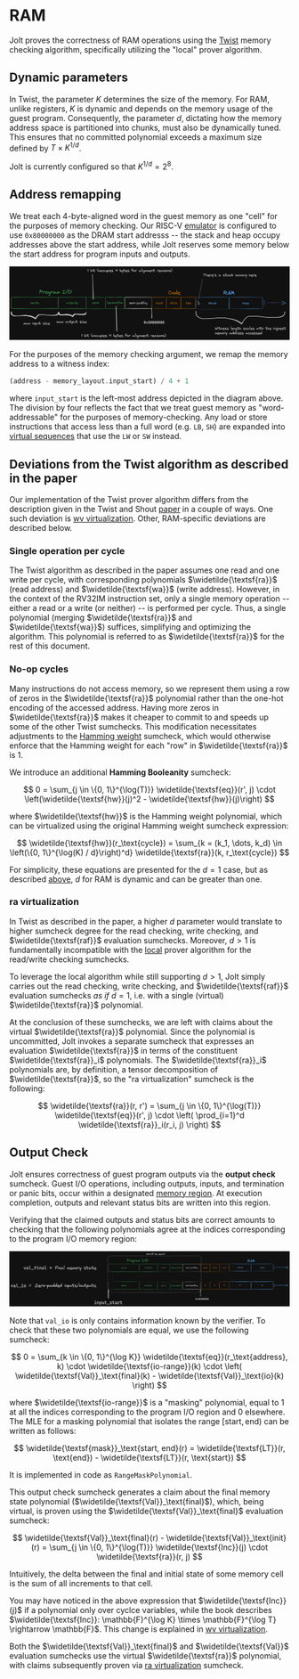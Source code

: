 # RAM

Jolt proves the correctness of RAM operations using the [Twist](../twist-shout.md) memory checking algorithm, specifically utilizing the "local" prover algorithm.

## Dynamic parameters

In Twist, the parameter $K$ determines the size of the memory. For RAM, unlike registers, $K$ is dynamic and depends on the memory usage of the guest program.
Consequently, the parameter $d$, dictating how the memory address space is partitioned into chunks, must also be dynamically tuned.
This ensures that no committed polynomial exceeds a maximum size defined by $T \times K^{1/d}$.

Jolt is currently configured so that $K^{1/d} = 2^8$.

## Address remapping

We treat each 4-byte-aligned word in the guest memory as one "cell" for the purposes of memory checking.
Our RISC-V [emulator](./emulation.md) is configured to use `0x80000000` as the DRAM start addresss -- the stack and heap occupy addresses above the start address, while Jolt reserves some memory below the start address for program inputs and outputs.

![memory layout](../../imgs/memory_layout.png)

For the purposes of the memory checking argument, we remap the memory address to a witness index:

```rust
(address - memory_layout.input_start) / 4 + 1
```

where `input_start` is the left-most address depicted in the diagram above.
The division by four reflects the fact that we treat guest memory as "word-addressable" for the purposes of memory-checking.
Any load or store instructions that access less than a full word (e.g. `LB`, `SH`) are expanded into [virtual sequences](./emulation.md#virtual-instructions-and-sequences) that use the `LW` or `SW` instead.

## Deviations from the Twist algorithm as described in the paper

Our implementation of the Twist prover algorithm differs from the description given in the Twist and Shout [paper](https://eprint.iacr.org/2025/105) in a couple of ways. One such deviation is [wv virtualization](../twist-shout.md#wv-virtualization). Other, RAM-specific deviations are described below.

### Single operation per cycle

The Twist algorithm as described in the paper assumes one read and one write per cycle, with corresponding polynomials $\widetilde{\textsf{ra}}$ (read address) and $\widetilde{\textsf{wa}}$ (write address).
However, in the context of the RV32IM instruction set, only a single memory operation -- either a read or a write (or neither) -- is performed per cycle.
Thus, a single polynomial (merging $\widetilde{\textsf{ra}}$ and $\widetilde{\textsf{wa}}$) suffices, simplifying and optimizing the algorithm.
This polynomial is referred to as $\widetilde{\textsf{ra}}$ for the rest of this document.

### No-op cycles

Many instructions do not access memory, so we represent them using a row of zeros in the $\widetilde{\textsf{ra}}$ polynomial rather than the one-hot encoding of the accessed address.
Having more zeros in $\widetilde{\textsf{ra}}$ makes it cheaper to commit to and speeds up some of the other Twist sumchecks.
This modification necessitates adjustments to the [Hamming weight](../twist-shout.md#one-hot-polynomials) sumcheck, which would otherwise enforce that the Hamming weight for each "row" in $\widetilde{\textsf{ra}}$ is 1.

We introduce an additional **Hamming Booleanity** sumcheck:

$$
0 = \sum_{j \in \{0, 1\}^{\log(T)}} \widetilde{\textsf{eq}}(r', j) \cdot \left(\widetilde{\textsf{hw}}(j)^2 - \widetilde{\textsf{hw}}(j)\right)
$$

where $\widetilde{\textsf{hw}}$ is the Hamming weight polynomial, which can be virtualized using the original Hamming weight sumcheck expression:

$$
\widetilde{\textsf{hw}}(r_\text{cycle}) = \sum_{k = (k_1, \dots, k_d) \in \left(\{0, 1\}^{\log(K) / d}\right)^d} \widetilde{\textsf{ra}}(k, r_\text{cycle})
$$

For simplicity, these equations are presented for the $d=1$ case, but as described [above](#dynamic-parameters), $d$ for RAM is dynamic and can be greater than one.

### ra virtualization

In Twist as described in the paper, a higher $d$ parameter would translate to higher sumcheck degree for the read checking, write checking, and $\widetilde{\textsf{raf}}$ evaluation sumchecks.
Moreover, $d > 1$ is fundamentally incompatible with the [local](../twist-shout.md#local-vs-alternative-algorithm) prover algorithm for the read/write checking sumchecks.

To leverage the local algorithm while still supporting $d > 1$, Jolt simply carries out the read checking, write checking, and $\widetilde{\textsf{raf}}$ evaluation sumchecks *as if* $d = 1$, i.e. with a single (virtual) $\widetilde{\textsf{ra}}$ polynomial.

At the conclusion of these sumchecks, we are left with claims about the virtual $\widetilde{\textsf{ra}}$ polynomial.
Since the polynomial is uncommitted, Jolt invokes a separate sumcheck that expresses an evaluation $\widetilde{\textsf{ra}}$ in terms of the constituent $\widetilde{\textsf{ra}}_i$ polynomials.
The $\widetilde{\textsf{ra}}_i$ polynomials are, by definition, a tensor decomposition of $\widetilde{\textsf{ra}}$, so the "ra virtualization" sumcheck is the following:

$$
\widetilde{\textsf{ra}}(r, r') = \sum_{j \in \{0, 1\}^{\log(T)}} \widetilde{\textsf{eq}}(r', j) \cdot \left( \prod_{i=1}^d \widetilde{\textsf{ra}}_i(r_i, j) \right)
$$


## Output Check

Jolt ensures correctness of guest program outputs via the **output check** sumcheck.
Guest I/O operations, including outputs, inputs, and termination or panic bits, occur within a designated [memory region](#address-remapping).
At execution completion, outputs and relevant status bits are written into this region.

Verifying that the claimed outputs and status bits are correct amounts to checking that the following polynomials agree at the indices corresponding to the program I/O memory region:

![final memory](../../imgs/final_memory_state.png)

Note that `val_io` is only contains information known by the verifier.
To check that these two polynomials are equal, we use the following sumcheck:

$$
0 = \sum_{k \in \{0, 1\}^{\log K}} \widetilde{\textsf{eq}}(r_\text{address}, k) \cdot \widetilde{\textsf{io-range}}(k) \cdot \left( \widetilde{\textsf{Val}}_\text{final}(k) - \widetilde{\textsf{Val}}_\text{io}(k) \right)
$$

where $\widetilde{\textsf{io-range}}$ is a "masking" polynomial, equal to 1 at all the indices corresponding to the program I/O region and 0 elsewhere.
The MLE for a masking polynomial that isolates the range $[\text{start}, \text{end})$ can be written as follows:

$$
\widetilde{\textsf{mask}}_\text{start, end}(r) = \widetilde{\textsf{LT}}(r, \text{end}) - \widetilde{\textsf{LT}}(r, \text{start})
$$

It is implemented in code as `RangeMaskPolynomial`.

This output check sumcheck generates a claim about the final memory state polynomial ($\widetilde{\textsf{Val}}_\text{final}$), which, being virtual, is proven using the $\widetilde{\textsf{Val}}_\text{final}$ evaluation sumcheck:

$$
\widetilde{\textsf{Val}}_\text{final}(r) - \widetilde{\textsf{Val}}_\text{init}(r) = \sum_{j \in \{0, 1\}^{\log(T)}} \widetilde{\textsf{Inc}}(j) \cdot \widetilde{\textsf{ra}}(r, j)
$$

Intuitively, the delta between the final and initial state of some memory cell is the sum of all increments to that cell.

You may have noticed in the above expression that $\widetilde{\textsf{Inc}}(j)$ if a polynomial only over cyclce variables, while the book describes $\widetilde{\textsf{Inc}}: \mathbb{F}^{\log K} \times \mathbb{F}^{\log T} \rightarrow \mathbb{F}$.
This change is explained in [wv virtualization](../twist-shout.md#wv-virtualization).

Both the $\widetilde{\textsf{Val}}_\text{final}$ and $\widetilde{\textsf{Val}}$ evaluation sumchecks use the virtual $\widetilde{\textsf{ra}}$ polynomial, with claims subsequently proven via [ra virtualization](#ra-virtualization) sumcheck.
